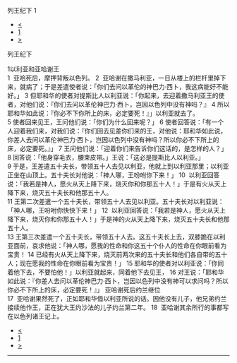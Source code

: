 ﻿





 列王纪下 1




* [<](bible/1KI22.md)
* [1](bible/2KI.md)
* [>](bible/2KI02.md)



列王纪下 
 
1以利亚和亚哈谢王  
1  亚哈死后，摩押背叛以色列。 
2  亚哈谢在撒马利亚，一日从楼上的栏杆里掉下来，就病了；于是差遣使者说：「你们去问以革伦的神巴力·西卜，我这病能好不能好。」 
3 但耶和华的使者对提斯比人以利亚说：「你起来，去迎着撒马利亚王的使者，对他们说：『你们去问以革伦神巴力·西卜，岂因以色列中没有神吗？』 
4 所以耶和华如此说：『你必不下你所上的床，必定要死！』」以利亚就去了。  
5 使者回来见王，王问他们说：「你们为什么回来呢？」 
6 使者回答说：「有一个人迎着我们来，对我们说：『你们回去见差你们来的王，对他说：耶和华如此说，你差人去问以革伦神巴力·西卜，岂因以色列中没有神吗？所以你必不下所上的床，必定要死。』」 
7 王问他们说：「迎着你们来告诉你们这话的，是怎样的人？」 
8 回答说：「他身穿毛衣，腰束皮带。」王说：「这必是提斯比人以利亚。」  
9 于是，王差遣五十夫长，带领五十人去见以利亚，他就上到以利亚那里；以利亚正坐在山顶上。五十夫长对他说：「神人哪，王吩咐你下来！」 
10  以利亚回答说：「我若是神人，愿火从天上降下来，烧灭你和你那五十人！」于是有火从天上降下来，烧灭五十夫长和他那五十人。  
11 王第二次差遣一个五十夫长，带领五十人去见以利亚。五十夫长对以利亚说：「神人哪，王吩咐你快快下来！」 
12  以利亚回答说：「我若是神人，愿火从天上降下来，烧灭你和你那五十人！」于是神的火从天上降下来，烧灭五十夫长和他那五十人。  
13 王第三次差遣一个五十夫长，带领五十人去。这五十夫长上去，双膝跪在以利亚面前，哀求他说：「神人哪，愿我的性命和你这五十个仆人的性命在你眼前看为宝贵！ 
14 已经有火从天上降下来，烧灭前两次来的五十夫长和他们各自带的五十人；现在愿我的性命在你眼前看为宝贵！」 
15 耶和华的使者对以利亚说：「你同着他下去，不要怕他！」以利亚就起来，同着他下去见王， 
16 对王说：「耶和华如此说：『你差人去问以革伦神巴力·西卜，岂因以色列中没有神可以求问吗？所以你必不下所上的床，必定要死！』」 亚哈谢死后约兰继位  
17  亚哈谢果然死了，正如耶和华借以利亚所说的话。因他没有儿子，他兄弟约兰接续他作王，正在犹大王约沙法的儿子约兰第二年。 
18  亚哈谢其余所行的事都写在以色列诸王记上。 
* [<](bible/1KI22.md)
* [1](bible/2KI.md)
* [>](bible/2KI02.md)





---









